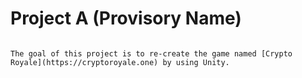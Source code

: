 # Project A (Provisory Name)

~~~~

The goal of this project is to re-create the game named [Crypto Royale](https://cryptoroyale.one) by using Unity.
